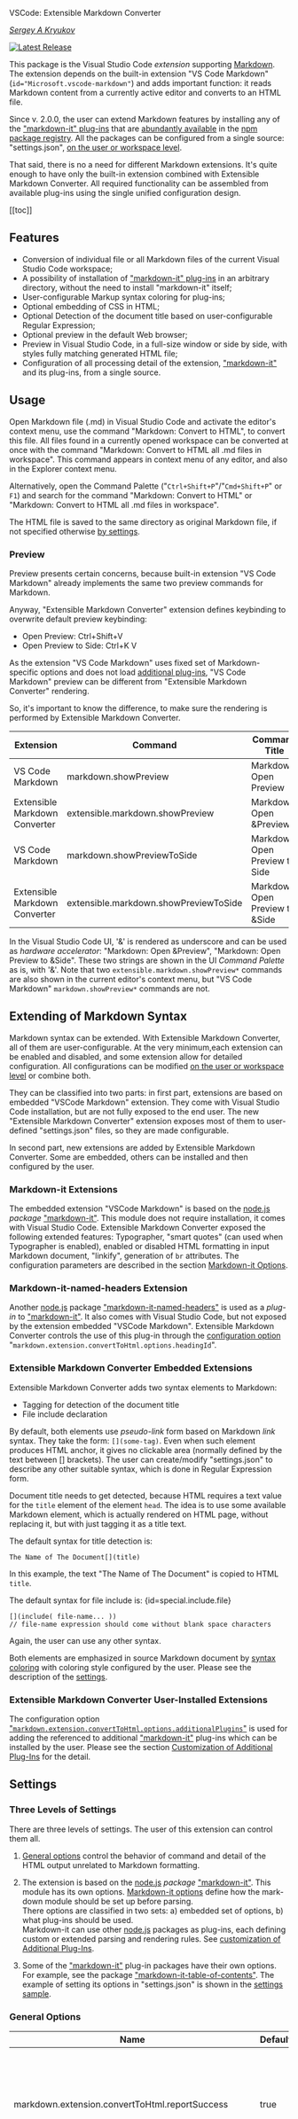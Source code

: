 VSCode: Extensible Markdown Converter[](title)

[*Sergey A Kryukov*](https://www.SAKryukov.org)

[![Latest Release](https://vsmarketplacebadge.apphb.com/version/sakryukov.convert-markdown-to-html.svg)](https://marketplace.visualstudio.com/items?itemName=sakryukov.convert-markdown-to-html)

This package is the Visual Studio Code *extension* supporting [Markdown](https://en.wikipedia.org/wiki/Markdown). The extension depends on the built-in extension "VS Code Markdown" (`id="Microsoft.vscode-markdown"`) and adds important function: it reads Markdown content from a currently active editor and converts to an HTML file.

Since v. 2.0.0, the user can extend Markdown features by installing any of the ["markdown-it" plug-ins](https://www.npmjs.com/package/markdown-it) that are [abundantly available](https://www.npmjs.com/browse/keyword/markdown-it-plugin) in the [npm package registry](https://www.npmjs.com). All the packages can be configured from a single source: "settings.json", [on the user or workspace level](https://code.visualstudio.com/docs/getstarted/settings).

That said, there is no a need for different Markdown extensions. It's quite enough to have only the built-in extension combined with Extensible Markdown Converter. All required functionality can be assembled from available plug-ins using the single unified configuration design.

[[toc]]

## Features

- Conversion of individual file or all Markdown files of the current Visual Studio Code workspace;
- A possibility of installation of ["markdown-it" plug-ins](https://www.npmjs.com/package/markdown-it) in an arbitrary directory, without the need to install "markdown-it" itself;
- User-configurable Markup syntax coloring for plug-ins;
- Optional embedding of CSS in HTML;
- Optional Detection of the document title based on user-configurable Regular Expression;
- Optional preview in the default Web browser;
- Preview in Visual Studio Code, in a full-size window or side by side, with styles fully matching generated HTML file;
- Configuration of all processing detail of the extension, ["markdown-it"](https://www.npmjs.com/package/markdown-it) and its plug-ins, from a single source.

## Usage

Open Markdown file (.md) in Visual Studio Code and activate the editor's context menu, use the command "Markdown: Convert to HTML", to convert this file. All files found in a currently opened workspace can be converted at once with the command "Markdown: Convert to HTML all .md files in workspace". This command appears in context menu of any editor, and also in the Explorer context menu.

Alternatively, open the Command Palette ("`Ctrl+Shift+P`"/"`Cmd+Shift+P`" or `F1`) and search for the command "Markdown: Convert to HTML" or "Markdown: Convert to HTML all .md files in workspace".

The HTML file is saved to the same directory as original Markdown file, if not specified otherwise [by settings](#special-markdown-extension-convertToHtml-outputPath).

### Preview

Preview presents certain concerns, because built-in extension "VS Code Markdown" already implements the same two preview commands for Markdown.

Anyway, "Extensible Markdown Converter" extension defines keybinding to overwrite default preview keybinding:

- Open Preview: Ctrl+Shift+V
- Open Preview to Side: Ctrl+K V

As the extension "VS Code Markdown" uses fixed set of Markdown-specific options and does not load [additional plug-ins](#additional-plug-ins), "VS Code Markdown" preview can be different from "Extensible Markdown Converter" rendering.

So, it's important to know the difference, to make sure the rendering is performed by Extensible Markdown Converter.

| Extension | Command | Command Title |
| --- | --- | --- |
| VS Code Markdown | markdown.showPreview | Markdown: Open Preview |
| Extensible Markdown Converter | extensible.markdown.showPreview | Markdown: Open &Preview |     
| VS Code Markdown | markdown.showPreviewToSide | Markdown: Open Preview to Side |
| Extensible Markdown Converter | extensible.markdown.showPreviewToSide | Markdown: Open Preview to &Side |

In the Visual Studio Code UI, '&' is rendered as underscore and can be used as *hardware accelerator*: "Markdown: Open &Preview", "Markdown: Open Preview to &Side". These two strings are shown in the UI *Command Palette* as is, with '&'. Note that two `extensible.markdown.showPreview*` commands are also shown in the current editor's context menu, but "VS Code Markdown" `markdown.showPreview*` commands are not.

## Extending of Markdown Syntax

Markdown syntax can be extended. With Extensible Markdown Converter, all of them are user-configurable. At the very minimum,each extension can be enabled and disabled, and some extension allow for detailed configuration. All configurations can be modified [on the user or workspace level](https://code.visualstudio.com/docs/getstarted/settings) or combine both.

They can be classified into two parts: in first part, extensions are based on embedded "VSCode Markdown" extension. They come with Visual Studio Code installation, but are not fully exposed to the end user. The new "Extensible Markdown Converter" extension exposes most of them to user-defined "settings.json" files, so they are made configurable.

In second part, new extensions are added by Extensible Markdown Converter. Some are embedded, others can be installed and then configured by the user.

### Markdown-it Extensions

The embedded extension "VSCode Markdown" is based on the [node.js](https://nodejs.org) *package* ["markdown-it"](https://www.npmjs.com/package/markdown-it). This module does not require installation, it comes with Visual Studio Code. Extensible Markdown Converter exposed the following extended features: Typographer, "smart quotes" (can used when Typographer is enabled), enabled or disabled HTML formatting in input Markdown document, "linkify", generation of `br` attributes. The configuration parameters are described in the section [Markdown-it Options](#markdown-it-options).

### Markdown-it-named-headers Extension

Another [node.js](https://nodejs.org) package ["markdown-it-named-headers"](https://www.npmjs.com/package/markdown-it-named-headers) is used as a *plug-in* to ["markdown-it"](https://www.npmjs.com/package/markdown-it). It also comes with Visual Studio Code, but not exposed by the extension embedded "VSCode Markdown". Extensible Markdown Converter controls the use of this plug-in through the [configuration option](#markdown-it-options) "`markdown.extension.convertToHtml.options.headingId`".

### Extensible Markdown Converter Embedded Extensions

Extensible Markdown Converter adds two syntax elements to Markdown:

- Tagging for detection of the document title
- File include declaration

By default, both elements use *pseudo-link* form based on Markdown *link* syntax. They take the form: `[](some-tag)`. Even when such element produces HTML anchor, it gives no clickable area (normally defined by the text between [] brackets). The user can create/modify "settings.json" to describe any other suitable syntax, which is done in Regular Expression form.

Document title needs to get detected, because HTML requires a text value for the `title` element of the element `head`. The idea is to use some available Markdown element, which is actually rendered on HTML page, without replacing it, but with just tagging it as a title text.

The default syntax for title detection is:
```
The Name of The Document[](title) 
```

In this example, the text "The Name of The Document" is copied to HTML `title`.

The default syntax for file include is: {id=special.include.file}
```
[](include( file-name... ))
// file-name expression should come without blank space characters
``` 
Again, the user can use any other syntax.

Both elements are emphasized in source Markdown document by [syntax coloring](#syntax-coloring) with coloring style configured by the user. Please see the description of the [settings](#extensible-markdown-converter-syntax-extension-options).

### Extensible Markdown Converter User-Installed Extensions

The configuration option ["`markdown.extension.convertToHtml.options.additionalPlugins`"](#markdown-it-options) is used for adding the referenced to additional ["markdown-it"](https://www.npmjs.com/package/markdown-it) plug-ins which can be installed by the user. Please see the section [Customization of Additional Plug-Ins](#customization-of-additional-plug-ins) for the detail.

## Settings

### Three Levels of Settings

There are three levels of settings. The user of this extension can control them all.

1. [General options](#general-options) control the behavior of command and detail of the HTML output unrelated to Markdown formatting.

1. The extension is based on the [node.js](https://nodejs.org) *package* ["markdown-it"](https://www.npmjs.com/package/markdown-it). This module has its own options. [Markdown-it options](#markdown-it-options) define how the mark-down module should be set up before parsing.<br/>
There options are classified in two sets: a) embedded set of options, b) what plug-ins should be used.<br/>
Markdown-it can use other [node.js](https://nodejs.org) packages as plug-ins, each defining custom or extended parsing and rendering rules. See [customization of Additional Plug-Ins](#customization-of-additional-plug-ins).<br/>

1. Some of the ["markdown-it"](https://www.npmjs.com/package/markdown-it) plug-in packages have their own options. For example, see the package ["markdown-it-table-of-contents"](https://www.npmjs.com/package/markdown-it-table-of-contents). The example of setting its options in "settings.json" is shown in the [settings sample](#settings-sample).

### General Options   

| Name | Default | Description |
| --- | --- | --- |
| markdown.extension.convertToHtml.reportSuccess | true | Shows the message upon successful conversion, reports the names of the input and output files |
| markdown.extension.convertToHtml.showHtmlInBrowser | false | Opens generated HTML file in the default browser |
| markdown.extension.convertToHtml.embedCss | false | Used to embed CSS code found in CSS files in generated HTML |
| markdown.extension.convertToHtml.outputPath | `""` | Specifies output path for generated HTL files, relative to current workspace |

The option "`markdown.extension.convertToHtml.showHtmlInBrowser`" is inapplicable to the command "Markdown: Convert to HTML all .md files in workspace": if a set of files is converted, none of those files is shown in a Web browser.

<i id="special-markdown-extension-convertToHtml-outputPath"></i>
The option "`markdown.extension.convertToHtml.outputPath`" is ignored it its value resolves to false (empty string, `null`, `undefined`). If defined, it specify the path relative to current workspace directory. The effective target directory may not exist — in this case, error message is shown. If it exists, all files are saved in the same directory. In this case, it's possible that the HTML files with identical base names but different locations overwrite one another. The user is responsible for suitability of the file names.

### Extensible Markdown Converter Syntax Extension Options

| Name | Default | Description |
| --- | --- | --- |
| markdown.extension.convertToHtml.titleLocatorRegex | `^(.*?)\[\]\(title\)` | Defines Regex pattern used to parse some fragment of Markdown text as title, to be used as HTML `head` `title` element |
| markdown.extension.convertToHtml.titleLocatorDecoratorStyle | see ["settings.json" sample](#special-settings.json) | CSS style for syntax coloring of the title extended Markdown tag element |
| markdown.extension.convertToHtml.tocRegex | `^\[\]\(toc\)` | Defines Regex pattern used to recognize the location where Table Of Contents is placed |
| markdown.extension.convertToHtml.tocDecoratorStyle | see ["settings.json" sample](#special-settings.json) | CSS style for syntax coloring of the title extended Markdown tag marking the Table of Context placing |
| markdown.extension.convertToHtml.includeLocatorRegex | `\[\]\(include\(([^\s]+?)\)\)` | Defines Regex pattern used to define file include Markdown syntax extension |
| markdown.extension.convertToHtml.includeLocatorInvalidRegexMessageFormat | `!!! invalid Regular Expression of include:  "%s` | Message format for the message produced in the output HTML in case of invalid Regular Expression |
| markdown.extension.convertToHtml.includeLocatorFileReadFailureMessageFormat | `!!! failed to read file "%s" !!!` | Message format for the message produced in the output HTML in case of the file reading failure |
| markdown.extension.convertToHtml.includeLocatorDecoratorStyle | see ["settings.json" sample](#special-settings.json) | CSS style for syntax coloring of the file include extended Markdown tag element |

### Markdown-it Options

The extension is based on the "VS Code Markdown" extension, which supplies node.js module ["markdown-it"](https://www.npmjs.com/package/markdown-it) with the plug-in ["markdown-it-named-headers"](https://www.npmjs.com/package/markdown-it-named-headers). Since v.2.0.0, most of the module options are exposed to the user of the extension:

| Name | Default | Description |
| --- | --- | --- |
| markdown.extension.convertToHtml.options.allowHTML | true | If true, allows HTML formatting, otherwise HTML code is rendered as text |
| markdown.extension.convertToHtml.options.headingId | true | Generates attribute `id` for `h1`.. `h6` elements, which is controlled by the use of the plug-in "markdown-it-named-headers" |
| markdown.extension.convertToHtml.options.linkify | false | Renders "Link-like" text as link |
| markdown.extension.convertToHtml.options.br | true | [New line](https://en.wikipedia.org/wiki/Newline) handling: if true, line separators are replaced with the HTML *element* `br` |
| markdown.extension.convertToHtml.options.typographer | true | [*Typographer*](#Typographer) option is used |
| markdown.extension.convertToHtml.options.smartQuotes | `“”‘’` | If typographer option is true, replaces `""` and `''` characters |
| markdown.extension.convertToHtml.options.additionalPlugins | see [below](#customization-of-additional-plug-ins) | Descriptor of [additional markdown-it plug-ins](#additional-plug-ins) |

The value of the option "`markdown.extension.convertToHtml.options.smartQuotes`" should have four characters, otherwise the characters `""` and `''` are rendered as is, as if the option value was `""''`. It can be used to turn off "smart quotes" feature when other typographer processing is enabled.

Note that selection of "markdown-it" options can render generated HTML files different from the  preview based on "VS Code Markdown" extension. For example, this preview presently does not enable "linkify" and "typographer".

### Settings Sample

This is the sample fragment of the file "settings.json" file ([user or workspace settings](https://code.visualstudio.com/docs/getstarted/settings)):{id=special-settings.json}

```json
[](include(vscode-workspace-sample/.vscode/settings.json))
```

The extension also uses "`markdown.styles`" option related to the extension "VS Code Markdown".
If one of more CSS files is defined, they are used in the generated HTML files as *external* or *embedded* style sheets, depending on the option "`markdown.extension.convertToHtml.embedCss`". The user is responsible for supplying the CSS files themselves.

## Advanced Usage and Settings

### Typographer

To use the typographer,  ["markdown-it" option](#markdown-it-options) "`markdown.extension.convertToHtml.options.typographer`" should be set to true (default).

Typographer substitution rules:

1. `+-` → ±
1. `...` → … (single character, [ellipsis](https://en.wikipedia.org/wiki/Ellipsis))
1. `---` → — ([em dash](https://en.wikipedia.org/wiki/Dash#Em_dash))
1. `--` → – ([en dash](https://en.wikipedia.org/wiki/Dash#En_dash))
1. `"…"`: depends on "markdown.extension.convertToHtml.options.smartQuotes" value, two first characters
1. `'…'`: depends on "markdown.extension.convertToHtml.options.smartQuotes" value, two last characters

Two last patterns are more complicated. They match the text taken in a *pair* of [quotation marks](https://en.wikipedia.org/wiki/Quotation_mark#Summary_table), either `""` or `''`. Importantly, they should be balanced, to get processed.

The value of the option "`markdown.extension.convertToHtml.options.smartQuotes`" should be a string with four characters. If the values resolved to false in a *conditional expression* (undefined, null) or contain less than four characters, no replacement is performed — this is the way to turn the feature off, even if other typographer substitutions are enabled. For languages such as English, Hindi, Indonesian, etc., it should be `“”‘’` (default); for many European languages and languages using Cyrillic system, it's `«»‹›`, `«»“”` or the like (second pair highly polymorphic and rarely used), and so on.

### Detecting Document Title

To use the typographer,  ["markdown-it" option](#markdown-it-options) "`markdown.extension.convertToHtml.titleLocatorRegex`" should define the [regular expression](https://en.wikipedia.org/wiki/Regular_expression) pattern used to detect some fragment of the input Markdown text which should be interpreted as the title of the document.
If the pattern match is successfully found in the Markdown document, it is written to the `title` element of the HTML `head` element. If the match is not found, the text "Converted from: /<input-file-name/>" is used as the title.

It's important to understand that detection never modifies input Markdown text. The idea is to detect some text fragment present in the document. If Markdown rules rendering this text fragment in output HTML, it will be rendered; and the copy of this fragment will be written in the `title` element.

Let's see how default value of the "`markdown.extension.convertToHtml.titleLocatorRegex`" works.

By default, the following regular expression is used:

```
^/(*.?)/[/]/(title/)
```

It means that first occurrence of the text between beginning of line ("^" in [regular expressions](https://en.wikipedia.org/wiki/Regular_expression#POSIX_basic_and_extended)) and "[](title)" will make a match. The *group* "(*.?)" (marked by round brackets) means that the arbitrary text in between will be detected as the match.

For example, this line in source Markdown document

```
My Article Name[](title)
```
will create two matches:

0. `My Article Name[](title)`
1. `My Article Name`

The text of the second match corresponds to the group "(*.?)". It will be rendered as an HTML paragraph and written as the text values of its `title` element. Only the first occurrence of the matching text will be handled this way. 

In practice, this particular regular expression is useful to use the very first *paragraph* in the document to produce the title string. It can be taken into account in the CSS, to render this paragraph accordingly. For example, the special CSS properties can be applied to the paragraph defined by the [child selector](https://developer.mozilla.org/en-US/docs/Web/CSS/Child_selectors) combined with the [first-child](https://developer.mozilla.org/en-US/docs/Web/CSS/:first-child) [pseudo-class](https://developer.mozilla.org/en-US/docs/Web/CSS/Pseudo-classes).

CSS line example:

```
body > p:first-child { font-size: 240%; text-align: center; }
```
Alternatively, the heading element of some level (level 1, for example) could be used as a title. It will require the following regular expression:

```
^/# (*.?)/[/]/(title/)
```
Note the blank space between "#" and (*.?).

Matching Markdown would be:<br/>
```
# My Article Name[](title)
```

### File Includes

The File Includes feature allows [including](#special.include.file) an external file in the source Markdown document, before it is parsed. The file path is relative to the current document where the include element is placed. 

### Syntax Coloring

Syntax coloring can be defined using a pair of configuration settings a Regular Expression and a set of CSS properties. A regular expression should contain additional *group* marked by round brackets (), according to the Regular Expression syntax. This group is used in the text of the *tooltip* shown by the matching text fragment when a mouse cursor hovers over it. The matching text is styled according to the provided CSS style set. Please see the properties `*Regex*` and `style` in the ["settings.json" sample](#special-settings.json).

## Additional Plug-ins

Since v. 2.0.0, additional ["markdown-it"](https://www.npmjs.com/package/markdown-it) [plug-ins](https://www.npmjs.com/browse/keyword/markdown-it-plugin) can be installed by the users of the extension and configured for the use with Visual Studio Code.

### Installation

All ["markdown-it"](https://www.npmjs.com/package/markdown-it) plug-ins can be installed using [node.js](https://nodejs.org) [npm](https://www.npmjs.com) without installation of the ["markdown-it"](https://www.npmjs.com/package/markdown-it) module itself, as it is already installed with Visual Studio Code. It is assumed that all such plug-ins are installed in the same `"node_modules"` directory. The "convert-markdown-to-html" does not require installation of plug-ins to the same directory as any of the ["markdown-it"](https://www.npmjs.com/package/markdown-it). It is recommended to install the plug-ins separately.

Initial installation of plug-ins requires installation of [node.js](https://nodejs.org), but node.js is not required after the plug-ins are installed. Plug-ins can be installed *locally* (recommended):

```
npm install --save a-name-of-markdown-it-plug-in
```

### Customization of Additional Plug-Ins

Additional plug-ins are set up with one single "setting.json" option: [markdown.extension.convertToHtml.options.additionalPlugins](#markdown-it-options).

This is how default value is shown in "package.json":
```Json
// ...
                    "default": {
                        "absolutePath": "",
                        "relativePath": "",
                        "plugins": [
                            {
                                "name": "",
                                "enable": true,
                                "options": {}
                            }
                        ]
                    }
// ...
```
Main purpose of such default-value object is to provide the user with a placeholder for structured plug-in descriptor data. The sample of the "settings.json" is shown [above](#special-settings.json).

First, the settings specify path to the directory where the set of additional plug-ins is installed, either "absolutePath" or "relativePath". There is no need to include both properties, but it if happens, "absolutePath" is considered first. If it is not defined (more exactly, evaluates to "false" in conditional expression), "relativePath" is considered. It is assumed to be relative to the current Visual Studio Code workspace path. Then it's checked up if effective path exists. This path is assumed to be the parent path to each individual plug-in directory. Most typically, it has the name `"node_modules"`.

For each plug-in, its name is specified. This name is always the same as the name of a plug-in sub-directory. Then the extension tries to load (`require`) each plugin, if its directory exists and the property "enable" is evaluates to `true`. If loading fails, the command execution continues with next plug-in. If a plug-in is successfully loaded, it's used by markdown-it, with options specified by the "options" object, which can be omitted.
